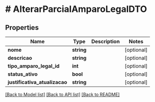 # # AlterarParcialAmparoLegalDTO

## Properties

Name | Type | Description | Notes
------------ | ------------- | ------------- | -------------
**nome** | **string** |  | [optional]
**descricao** | **string** |  | [optional]
**tipo_amparo_legal_id** | **int** |  | [optional]
**status_ativo** | **bool** |  | [optional]
**justificativa_atualizacao** | **string** |  | [optional]

[[Back to Model list]](../../README.md#models) [[Back to API list]](../../README.md#endpoints) [[Back to README]](../../README.md)
